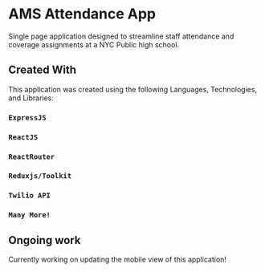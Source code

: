 # AMS Attendance App

Single page application designed to streamline staff attendance and coverage assignments at a NYC Public high school.

## Created With

This application was created using the following Languages, Technologies, and Libraries:

### `ExpressJS`

### `ReactJS`

### `ReactRouter`

### `Reduxjs/Toolkit`

### `Twilio API`

### `Many More!`

## Ongoing work

Currently working on updating the mobile view of this application!